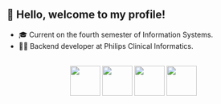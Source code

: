 ## 👋 Hello, welcome to my profile!

- 🎓 Current on the fourth semester of Information Systems.
- 👨‍💻 Backend developer at Philips Clinical Informatics.
<div style="display: inline_block" align="center"><br>
  <img align="center"  src="https://cdn.jsdelivr.net/gh/devicons/devicon/icons/java/java-original.svg" width="60" height="60" />
  <img align="center"  src="https://cdn.jsdelivr.net/gh/devicons/devicon/icons/spring/spring-original.svg" width="60" height="60" />
  <img align="center"  src="https://cdn.jsdelivr.net/gh/devicons/devicon/icons/postgresql/postgresql-original.svg" width="60" height="60" />
  <img align="center"  src="https://cdn.jsdelivr.net/gh/devicons/devicon/icons/angularjs/angularjs-original.svg" width="60" height="60" />
</div>
